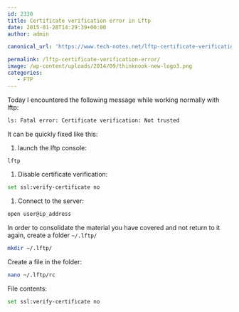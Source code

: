 ```yaml
---
id: 2330
title: Certificate verification error in Lftp
date: 2015-01-28T14:29:39+00:00
author: admin

canonical_url: 'https://www.tech-notes.net/lftp-certificate-verification-error/'

permalink: /lftp-certificate-verification-error/
image: /wp-content/uploads/2014/09/thinknook-new-logo3.png
categories:
   - FTP
---
```

Today I encountered the following message while working normally with lftp:
```bash
ls: Fatal error: Certificate verification: Not trusted
```

It can be quickly fixed like this:
1. launch the lftp console:
```bash
lftp
```
1. Disable certificate verification:
```bash
set ssl:verify-certificate no
```
1. Connect to the server:
```bash
open user@ip_address
```

In order to consolidate the material you have covered and not return to it again, create a folder `~/.lftp/`
```bash
mkdir ~/.lftp/
```

Create a file in the folder:
```bash
nano ~/.lftp/rc
```

File contents:
```bash
set ssl:verify-certificate no
```
